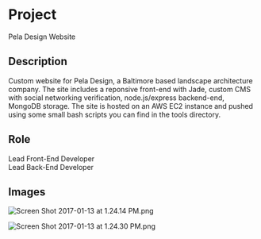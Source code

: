# Project #

Pela Design Website

## Description ##

Custom website for Pela Design, a Baltimore based landscape architecture company. The site includes a reponsive front-end with Jade, custom CMS with social networking verification, node.js/express backend-end, MongoDB storage. The site is hosted on an AWS EC2 instance and pushed using some small bash scripts you can find in the tools directory.

## Role ##

Lead Front-End Developer  
Lead Back-End Developer

## Images ##

![Screen Shot 2017-01-13 at 1.24.14 PM.png](https://bitbucket.org/repo/Lqjdbg/images/1805774581-Screen%20Shot%202017-01-13%20at%201.24.14%20PM.png)

![Screen Shot 2017-01-13 at 1.24.30 PM.png](https://bitbucket.org/repo/Lqjdbg/images/2137544936-Screen%20Shot%202017-01-13%20at%201.24.30%20PM.png)